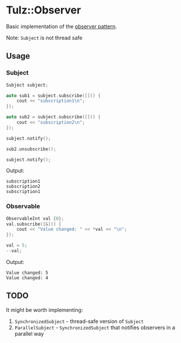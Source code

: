 # Tulz::Observer

Basic implementation of the [observer pattern](https://en.wikipedia.org/wiki/Observer_pattern).

Note: `Subject` is not thread safe

## Usage

### Subject

```c++
Subject subject;

auto sub1 = subject.subscribe([]() {
    cout << "subscription1\n";
});

auto sub2 = subject.subscribe([]() {
    cout << "subscription2\n";
});

subject.notify();

sub2.unsubscribe();

subject.notify();
```

Output:

```
subscription1
subscription2
subscription1
```

### Observable

```c++
ObservableInt val {0};
val.subscribe([&]() {
    cout << "Value changed: " << *val << "\n";
});

val = 5;
--val;
```

Output:

```
Value changed: 5
Value changed: 4
```

## TODO

It might be worth implementing:

1. `SynchronizedSubject` - thread-safe version of `Subject`
2. `ParallelSubject` - `SynchronizedSubject` that notifies observers in a parallel way
